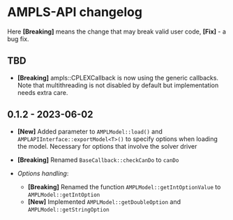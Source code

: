 # AMPLS-API changelog

Here **[Breaking]** means the change that may break valid user code, **[Fix]** - a bug fix.


## TBD

* **[Breaking]** ampls::CPLEXCallback is now using the generic callbacks. Note that multithreading 
  is not disabled by default but implementation needs extra care. 
  

## 0.1.2 - 2023-06-02

* **[New]** Added parameter to `AMPLModel::load()` and `AMPLAPIInterface::exportModel<T>()`
  to specify options when loading the model. Necessary for options that involve the solver 
  driver 
* **[Breaking]** Renamed `BaseCallback::checkCanDo` to `canDo`
* *Options handling*: 
  
  * **[Breaking]** Renamed the function `AMPLModel::getIntOptionValue` to `AMPLModel::getIntOption`
  * **[New]** Implemented `AMPLModel::getDoubleOption` and `AMPLModel::getStringOption`



